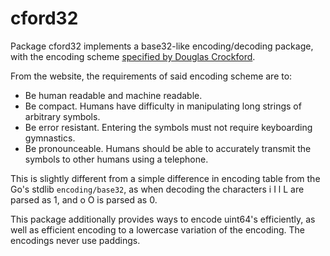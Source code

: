 # cford32
Package cford32 implements a base32-like encoding/decoding package, with the
encoding scheme [specified by Douglas Crockford].

[specified by Douglas Crockford]: https://www.crockford.com/base32.html

From the website, the requirements of said encoding scheme are to:

- Be human readable and machine readable.
- Be compact. Humans have difficulty in manipulating long strings of arbitrary symbols.
- Be error resistant. Entering the symbols must not require keyboarding gymnastics.
- Be pronounceable. Humans should be able to accurately transmit the symbols to other humans using a telephone.

This is slightly different from a simple difference in encoding table from
the Go's stdlib `encoding/base32`, as when decoding the characters i I l L are
parsed as 1, and o O is parsed as 0.

This package additionally provides ways to encode uint64's efficiently,
as well as efficient encoding to a lowercase variation of the encoding.
The encodings never use paddings.
